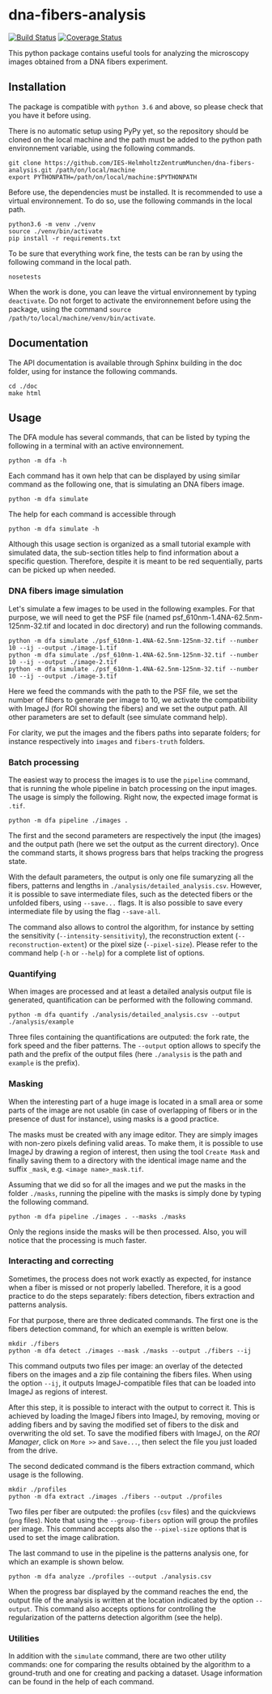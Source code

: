 # dna-fibers-analysis

[![Build Status](https://travis-ci.org/IES-HelmholtzZentrumMunchen/dna-fibers-analysis.svg?branch=master)](https://travis-ci.org/IES-HelmholtzZentrumMunchen/dna-fibers-analysis)  [![Coverage Status](https://coveralls.io/repos/github/IES-HelmholtzZentrumMunchen/dna-fibers-analysis/badge.svg?branch=master&service=github)](https://coveralls.io/github/IES-HelmholtzZentrumMunchen/dna-fibers-analysis?branch=master&service=github)

This python package contains useful tools for analyzing the microscopy images obtained from a DNA fibers experiment.

## Installation

The package is compatible with `python 3.6` and above, so please check that you have it before using.

There is no automatic setup using PyPy yet, so the repository should be cloned on the local machine and the path must be added to the python path environnement variable, using the following commands.
```
git clone https://github.com/IES-HelmholtzZentrumMunchen/dna-fibers-analysis.git /path/on/local/machine
export PYTHONPATH=/path/on/local/machine:$PYTHONPATH
```

Before use, the dependencies must be installed. It is recommended to use a virtual environnement. To do so, use the following commands in the local path.
```
python3.6 -m venv ./venv
source ./venv/bin/activate
pip install -r requirements.txt
```

To be sure that everything work fine, the tests can be ran by using the following command in the local path.
```
nosetests
```

When the work is done, you can leave the virtual environnement by typing `deactivate`. Do not forget to activate the environnement before using the package, using the command `source /path/to/local/machine/venv/bin/activate`.

## Documentation

The API documentation is available through Sphinx building in the doc folder, using for instance the following commands.
```
cd ./doc
make html
```

## Usage

The DFA module has several commands, that can be listed by typing the following in a terminal with an active environnement.

```
python -m dfa -h
```

Each command has it own help that can be displayed by using similar command as the following one, that is simulating an DNA fibers image.

```
python -m dfa simulate
```

The help for each command is accessible through
```
python -m dfa simulate -h
```

Although this usage section is organized as a small tutorial example with simulated data, the sub-section titles help to find information about a specific question. Therefore, despite it is meant to be red sequentially, parts can be picked up when needed.

### DNA fibers image simulation

Let's simulate a few images to be used in the following examples. For that purpose, we will need to get the PSF file (named psf_610nm-1.4NA-62.5nm-125nm-32.tif and located in doc directory) and run the following commands.

```
python -m dfa simulate ./psf_610nm-1.4NA-62.5nm-125nm-32.tif --number 10 --ij --output ./image-1.tif
python -m dfa simulate ./psf_610nm-1.4NA-62.5nm-125nm-32.tif --number 10 --ij --output ./image-2.tif
python -m dfa simulate ./psf_610nm-1.4NA-62.5nm-125nm-32.tif --number 10 --ij --output ./image-3.tif
```

Here we feed the commands with the path to the PSF file, we set the number of fibers to generate per image to 10, we activate the compatibility with ImageJ (for ROI showing the fibers) and we set the output path. All other parameters are set to default (see simulate command help).

For clarity, we put the images and the fibers paths into separate folders; for instance respectively into `images` and `fibers-truth` folders.

### Batch processing

The easiest way to process the images is to use the `pipeline` command, that is running the whole pipeline in batch processing on the input images. The usage is simply the following. Right now, the expected image format is `.tif`.

```
python -m dfa pipeline ./images .
```

The first and the second parameters are respectively the input (the images) and the output path (here we set the output as the current directory). Once the command starts, it shows progress bars that helps tracking the progress state.

With the default parameters, the output is only one file sumaryzing all the fibers, patterns and lengths in `./analysis/detailed_analysis.csv`. However, it is possible to save intermediate files, such as the detected fibers or the unfolded fibers, using `--save...` flags. It is also possible to save every intermediate file by using the flag `--save-all`.

The command also allows to control the algorithm, for instance by setting the sensitivity (`--intensity-sensitivity`), the reconstruction extent (`--reconstruction-extent`) or the pixel size (`--pixel-size`). Please refer to the command help (`-h` or `--help`) for a complete list of options.

### Quantifying

When images are processed and at least a detailed analysis output file is generated, quantification can be performed with the following command.

```
python -m dfa quantify ./analysis/detailed_analysis.csv --output ./analysis/example
```

Three files containing the quantifications are outputed: the fork rate, the fork speed and the fiber patterns. The `--output` option allows to specify the path and the prefix of the output files (here `./analysis` is the path and `example` is the prefix).

### Masking

When the interesting part of a huge image is located in a small area or some parts of the image are not usable (in case of overlapping of fibers or in the presence of dust for instance), using masks is a good practice.

The masks must be created with any image editor. They are simply images with non-zero pixels defining valid areas. To make them, it is possible to use ImageJ by drawing a region of interest, then using the tool `Create Mask` and finally saving them to a directory with the identical image name and the suffix `_mask`, e.g. `<image name>_mask.tif`.

Assuming that we did so for all the images and we put the masks in the folder `./masks`, running the pipeline with the masks is simply done by typing the following command.

```
python -m dfa pipeline ./images . --masks ./masks
```

Only the regions inside the masks will be then processed. Also, you will notice that the processing is much faster.

### Interacting and correcting

Sometimes, the process does not work exactly as expected, for instance when a fiber is missed or not properly labelled. Therefore, it is a good practice to do the steps separately: fibers detection, fibers extraction and patterns analysis.

For that purpose, there are three dedicated commands. The first one is the fibers detection command, for which an exemple is written below.
```
mkdir ./fibers
python -m dfa detect ./images --mask ./masks --output ./fibers --ij
```
This command outputs two files per image: an overlay of the detected fibers on the images and a zip file containing the fibers files. When using the option `--ij`, it outputs ImageJ-compatible files that can be loaded into ImageJ as regions of interest.

After this step, it is possible to interact with the output to correct it. This is achieved by loading the ImageJ fibers into ImageJ, by removing, moving or adding fibers and by saving the modified set of fibers to the disk and overwriting the old set. To save the modified fibers with ImageJ, on the *ROI Manager*, click on `More >>` and `Save...`, then select the file you just loaded from the drive.

The second dedicated command is the fibers extraction command, which usage is the following.
```
mkdir ./profiles
python -m dfa extract ./images ./fibers --output ./profiles
```
Two files per fiber are outputed: the profiles (`csv` files) and the quickviews (`png` files). Note that using the `--group-fibers` option will group the profiles per image. This command accepts also the `--pixel-size` options that is used to set the image calibration.

The last command to use in the pipeline is the patterns analysis one, for which an example is shown below.
```
python -m dfa analyze ./profiles --output ./analysis.csv
```
When the progress bar displayed by the command reaches the end, the
output file of the analysis is written at the location indicated by the option `--output`. This command also accepts options for controlling the regularization of the patterns detection algorithm (see the help).

### Utilities

In addition with the `simulate` command, there are two other utility commands: one for comparing the results obtained by the algorithm to a ground-truth and one for creating and packing a dataset. Usage information can be found in the help of each command.
